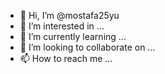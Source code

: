 - 👋 Hi, I’m @mostafa25yu
- 👀 I’m interested in ...
- 🌱 I’m currently learning ...
- 💞️ I’m looking to collaborate on ...
- 📫 How to reach me ...

<!---
mostafa25yu/mostafa25yu is a ✨ special ✨ repository because its `README.md` (this file) appears on your GitHub profile.
You can click the Preview link to take a look at your changes.
--->
